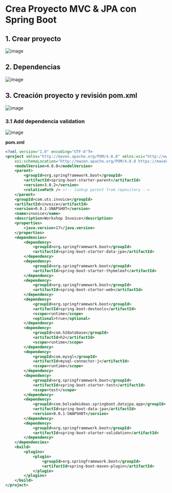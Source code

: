 # Crea Proyecto MVC & JPA con Spring Boot

## 1. Crear proyecto

![image](https://user-images.githubusercontent.com/31961588/220813728-d027879a-bc67-48e6-bf56-722987a8061a.png)


## 2. Dependencias

![image](https://user-images.githubusercontent.com/31961588/220813826-141175fb-94f5-4af0-af80-67eabbc48ca8.png)


## 3. Creación proyecto y revisión pom.xml

![image](https://user-images.githubusercontent.com/31961588/220808781-fc3b4b8d-2902-4346-b3bc-86161ace463b.png)

### 3.1 Add dependencia validation

![image](https://user-images.githubusercontent.com/31961588/220814051-71a55045-db35-40f7-99db-9893386db2fd.png)


**pom.xml**

```Xml
<?xml version="1.0" encoding="UTF-8"?>
<project xmlns="http://maven.apache.org/POM/4.0.0" xmlns:xsi="http://www.w3.org/2001/XMLSchema-instance"
	xsi:schemaLocation="http://maven.apache.org/POM/4.0.0 https://maven.apache.org/xsd/maven-4.0.0.xsd">
	<modelVersion>4.0.0</modelVersion>
	<parent>
		<groupId>org.springframework.boot</groupId>
		<artifactId>spring-boot-starter-parent</artifactId>
		<version>3.0.2</version>
		<relativePath /> <!-- lookup parent from repository -->
	</parent>
	<groupId>com.uts.invoice</groupId>
	<artifactId>invoice</artifactId>
	<version>0.0.1-SNAPSHOT</version>
	<name>invoice</name>
	<description>Workshop Invoice</description>
	<properties>
		<java.version>17</java.version>
	</properties>
	<dependencies>
		<dependency>
			<groupId>org.springframework.boot</groupId>
			<artifactId>spring-boot-starter-data-jpa</artifactId>
		</dependency>
		<dependency>
			<groupId>org.springframework.boot</groupId>
			<artifactId>spring-boot-starter-thymeleaf</artifactId>
		</dependency>
		<dependency>
			<groupId>org.springframework.boot</groupId>
			<artifactId>spring-boot-starter-web</artifactId>
		</dependency>
		<dependency>
			<groupId>org.springframework.boot</groupId>
			<artifactId>spring-boot-devtools</artifactId>
			<scope>runtime</scope>
			<optional>true</optional>
		</dependency>
		<dependency>
			<groupId>com.h2database</groupId>
			<artifactId>h2</artifactId>
			<scope>runtime</scope>
		</dependency>
		<dependency>
			<groupId>com.mysql</groupId>
			<artifactId>mysql-connector-j</artifactId>
			<scope>runtime</scope>
		</dependency>
		<dependency>
			<groupId>org.springframework.boot</groupId>
			<artifactId>spring-boot-starter-test</artifactId>
			<scope>test</scope>
		</dependency>
		<dependency>
			<groupId>com.bolsadeideas.springboot.datajpa.app</groupId>
			<artifactId>spring-boot-data-jpa</artifactId>
			<version>0.0.1-SNAPSHOT</version>
		</dependency>
		<dependency>
			<groupId>org.springframework.boot</groupId>
			<artifactId>spring-boot-starter-validation</artifactId>
		</dependency>
	</dependencies>
	<build>
		<plugins>
			<plugin>
				<groupId>org.springframework.boot</groupId>
				<artifactId>spring-boot-maven-plugin</artifactId>
			</plugin>
		</plugins>
	</build>
</project>


```
